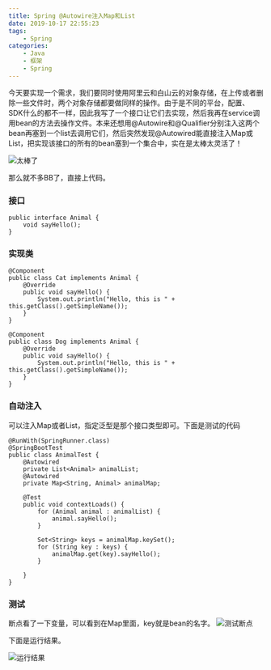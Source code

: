 ```yaml
---
title: Spring @Autowire注入Map和List
date: 2019-10-17 22:55:23
tags: 
    - Spring
categories:
    - Java
    - 框架
    - Spring
---
```

今天要实现一个需求，我们要同时使用阿里云和白山云的对象存储，在上传或者删除一些文件时，两个对象存储都要做同样的操作。由于是不同的平台，配置、SDK什么的都不一样，因此我写了一个接口让它们去实现，然后我再在service调用bean的方法去操作文件。本来还想用@Autowire和@Qualifier分别注入这两个bean再塞到一个list去调用它们，然后突然发现@Autowired能直接注入Map或List，把实现该接口的所有的bean塞到一个集合中，实在是太棒太灵活了！

![太棒了](https://s2.loli.net/2023/07/19/Tln9VrfdFsKLq1o.jpg)

那么就不多BB了，直接上代码。
### 接口

```
public interface Animal {
    void sayHello();
}
```

### 实现类

```
@Component
public class Cat implements Animal {
    @Override
    public void sayHello() {
        System.out.println("Hello, this is " + this.getClass().getSimpleName());
    }
}
```

```
@Component
public class Dog implements Animal {
    @Override
    public void sayHello() {
        System.out.println("Hello, this is " + this.getClass().getSimpleName());
    }
}
```

### 自动注入
可以注入Map或者List，指定泛型是那个接口类型即可。下面是测试的代码

```
@RunWith(SpringRunner.class)
@SpringBootTest
public class AnimalTest {
    @Autowired
    private List<Animal> animalList;
    @Autowired
    private Map<String, Animal> animalMap;

    @Test
    public void contextLoads() {
        for (Animal animal : animalList) {
            animal.sayHello();
        }

        Set<String> keys = animalMap.keySet();
        for (String key : keys) {
            animalMap.get(key).sayHello();
        }

    }
}
```

### 测试
断点看了一下变量，可以看到在Map里面，key就是bean的名字。
![测试断点](https://s2.loli.net/2023/07/19/uhYFMjNmke7BCvb.jpg)

下面是运行结果。

![运行结果](https://s2.loli.net/2023/07/19/YzF3wbAU4k76BRu.jpg)
